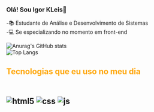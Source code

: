 ### Olá! Sou Igor KLeis👋

-📚 Estudante de Análise e Desenvolvimento de Sistemas
<br/>
-💻 Se especializando no momento em front-end

![Anurag's GitHub stats](https://github-readme-stats.vercel.app/api?username=IgorKleis&show_icons=true&theme=gruvbox)
<br/>
 ![Top Langs](https://github-readme-stats.vercel.app/api/top-langs/?username=anuraghazra&layout=compact)
 <br/>
<h2 style="color:orange">Tecnologias que eu uso no meu dia <h2/>

<div style="display:inline_block"><br/>
    <img aling="center" alt="html5" src="https://img.shields.io/badge/HTML5-E34F26?style=for-the-badge&logo=html5&logoColor=white"/>
    <img aling="center" alt= "css" src= "https://img.shields.io/badge/CSS3-1572B6?style=for-the-badge&logo=css3&logoColor=white"/ >
    <img aling="center" alt= "js" src= "https://img.shields.io/badge/JavaScript-F7DF1E?style=for-the-badge&logo=javascript&logoColor=black" />
</div>






